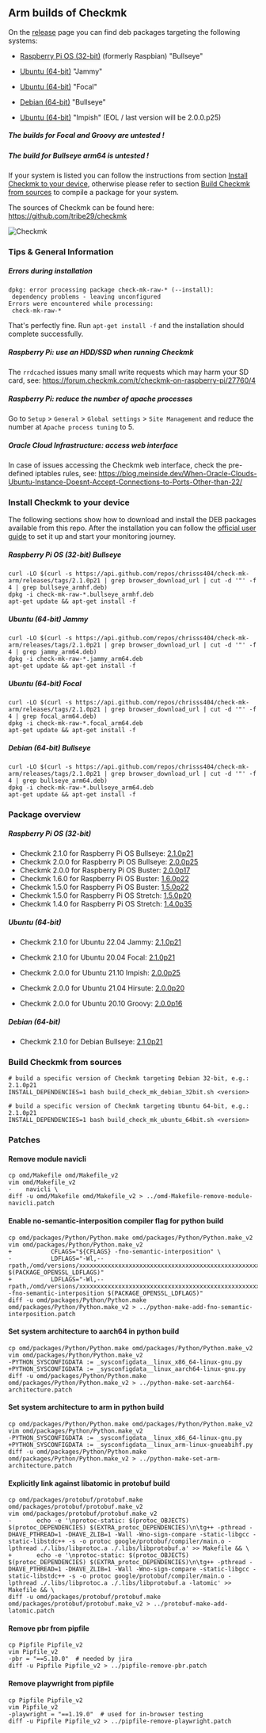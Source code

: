 
## Arm builds of Checkmk

On the [release](https://github.com/chrisss404/check-mk-arm/releases) page you can find deb packages targeting the following systems:

* [Raspberry Pi OS (32-bit)](https://www.raspberrypi.org/downloads/raspberry-pi-os/) (formerly Raspbian) "Bullseye"
 
* [Ubuntu (64-bit)](https://ubuntu.com/download/raspberry-pi/) "Jammy"
* [Ubuntu (64-bit)](https://ubuntu.com/download/raspberry-pi/) "Focal"

* [Debian (64-bit)](https://raspi.debian.net/tested/) "Bullseye"

* [Ubuntu (64-bit)](https://ubuntu.com/download/raspberry-pi/) "Impish" (EOL / last version will be 2.0.0.p25)


##### The builds for Focal and Groovy are untested !
##### The build for Bullseye arm64 is untested !

If your system is listed you can follow the instructions from section [Install Checkmk to your device](#install-checkmk-to-your-device), otherwise please refer to section [Build Checkmk from sources](#build-checkmk-from-sources) to compile a package for your system.

The sources of Checkmk can be found here: https://github.com/tribe29/checkmk

![Checkmk](https://raw.github.com/chrisss404/check-mk-arm/master/data/check_mk.png)

### Tips & General Information

##### Errors during installation

````
dpkg: error processing package check-mk-raw-* (--install):
 dependency problems - leaving unconfigured
Errors were encountered while processing:
 check-mk-raw-*
````
That's perfectly fine. Run `apt-get install -f` and the installation should complete successfully.

##### Raspberry Pi: use an HDD/SSD when running Checkmk

The `rrdcached` issues many small write requests which may harm your SD card, see: https://forum.checkmk.com/t/checkmk-on-raspberry-pi/27760/4

##### Raspberry Pi: reduce the number of apache processes

Go to `Setup` > `General` > `Global settings` > `Site Management` and reduce the number at `Apache process tuning` to 5.

##### Oracle Cloud Infrastructure: access web interface

In case of issues accessing the Checkmk web interface, check the pre-defined iptables rules, see: https://blog.meinside.dev/When-Oracle-Clouds-Ubuntu-Instance-Doesnt-Accept-Connections-to-Ports-Other-than-22/

### Install Checkmk to your device

The following sections show how to download and install the DEB packages available from this repo. After the installation you can follow the [official user guide](https://docs.checkmk.com/latest/en/) to set it up and start your monitoring journey.

##### Raspberry Pi OS (32-bit) Bullseye

    curl -LO $(curl -s https://api.github.com/repos/chrisss404/check-mk-arm/releases/tags/2.1.0p21 | grep browser_download_url | cut -d '"' -f 4 | grep bullseye_armhf.deb) 
    dpkg -i check-mk-raw-*.bullseye_armhf.deb
    apt-get update && apt-get install -f

##### Ubuntu (64-bit) Jammy

    curl -LO $(curl -s https://api.github.com/repos/chrisss404/check-mk-arm/releases/tags/2.1.0p21 | grep browser_download_url | cut -d '"' -f 4 | grep jammy_arm64.deb) 
    dpkg -i check-mk-raw-*.jammy_arm64.deb
    apt-get update && apt-get install -f
    
##### Ubuntu (64-bit) Focal

    curl -LO $(curl -s https://api.github.com/repos/chrisss404/check-mk-arm/releases/tags/2.1.0p21 | grep browser_download_url | cut -d '"' -f 4 | grep focal_arm64.deb) 
    dpkg -i check-mk-raw-*.focal_arm64.deb
    apt-get update && apt-get install -f

##### Debian (64-bit) Bullseye

    curl -LO $(curl -s https://api.github.com/repos/chrisss404/check-mk-arm/releases/tags/2.1.0p21 | grep browser_download_url | cut -d '"' -f 4 | grep bullseye_arm64.deb) 
    dpkg -i check-mk-raw-*.bullseye_arm64.deb
    apt-get update && apt-get install -f
    
### Package overview

##### Raspberry Pi OS (32-bit)

* Checkmk 2.1.0 for Raspberry Pi OS Bullseye: [2.1.0p21](https://github.com/chrisss404/check-mk-arm/releases/tag/2.1.0p21)
* Checkmk 2.0.0 for Raspberry Pi OS Bullseye: [2.0.0p25](https://github.com/chrisss404/check-mk-arm/releases/tag/2.0.0p25)
* Checkmk 2.0.0 for Raspberry Pi OS Buster: [2.0.0p17](https://github.com/chrisss404/check-mk-arm/releases/tag/2.0.0p17)
* Checkmk 1.6.0 for Raspberry Pi OS Buster: [1.6.0p22](https://github.com/chrisss404/check-mk-arm/releases/tag/1.6.0p22)
* Checkmk 1.5.0 for Raspberry Pi OS Buster: [1.5.0p22](https://github.com/chrisss404/check-mk-arm/releases/tag/1.5.0p22)
* Checkmk 1.5.0 for Raspberry Pi OS Stretch: [1.5.0p20](https://github.com/chrisss404/check-mk-arm/releases/tag/1.5.0p20)
* Checkmk 1.4.0 for Raspberry Pi OS Stretch: [1.4.0p35](https://github.com/chrisss404/check-mk-arm/releases/tag/1.4.0p35)

##### Ubuntu (64-bit)

* Checkmk 2.1.0 for Ubuntu 22.04 Jammy: [2.1.0p21](https://github.com/chrisss404/check-mk-arm/releases/tag/2.1.0p21)
* Checkmk 2.1.0 for Ubuntu 20.04 Focal: [2.1.0p21](https://github.com/chrisss404/check-mk-arm/releases/tag/2.1.0p21)

* Checkmk 2.0.0 for Ubuntu 21.10 Impish: [2.0.0p25](https://github.com/chrisss404/check-mk-arm/releases/tag/2.0.0p25)
* Checkmk 2.0.0 for Ubuntu 21.04 Hirsute: [2.0.0p20](https://github.com/chrisss404/check-mk-arm/releases/tag/2.0.0p20)
* Checkmk 2.0.0 for Ubuntu 20.10 Groovy: [2.0.0p16](https://github.com/chrisss404/check-mk-arm/releases/tag/2.0.0p16)

##### Debian (64-bit)

* Checkmk 2.1.0 for Debian Bullseye: [2.1.0p21](https://github.com/chrisss404/check-mk-arm/releases/tag/2.1.0p21)

### Build Checkmk from sources

    # build a specific version of Checkmk targeting Debian 32-bit, e.g.: 2.1.0p21
    INSTALL_DEPENDENCIES=1 bash build_check_mk_debian_32bit.sh <version>

    # build a specific version of Checkmk targeting Ubuntu 64-bit, e.g.: 2.1.0p21
    INSTALL_DEPENDENCIES=1 bash build_check_mk_ubuntu_64bit.sh <version>

### Patches

#### Remove module navicli

    cp omd/Makefile omd/Makefile_v2
    vim omd/Makefile_v2
    -    navicli \
    diff -u omd/Makefile omd/Makefile_v2 > ../omd-Makefile-remove-module-navicli.patch

#### Enable no-semantic-interposition compiler flag for python build

    cp omd/packages/Python/Python.make omd/packages/Python/Python.make_v2
    vim omd/packages/Python/Python.make_v2
    +	        CFLAGS="${CFLAGS} -fno-semantic-interposition" \
    -	        LDFLAGS="-Wl,--rpath,/omd/versions/xxxxxxxxxxxxxxxxxxxxxxxxxxxxxxxxxxxxxxxxxxxxxxxxxxxxxxxxxxxxxxxxxxxxxxxxxxxxxxxxxxxxxxxxxxxxxxxxxxxxxxxxxxxxxxxxxxxxxxxxxxxxxxxxxxxxxxxxxx/lib $(PACKAGE_OPENSSL_LDFLAGS)"
    +	        LDFLAGS="-Wl,--rpath,/omd/versions/xxxxxxxxxxxxxxxxxxxxxxxxxxxxxxxxxxxxxxxxxxxxxxxxxxxxxxxxxxxxxxxxxxxxxxxxxxxxxxxxxxxxxxxxxxxxxxxxxxxxxxxxxxxxxxxxxxxxxxxxxxxxxxxxxxxxxxxxxx/lib -fno-semantic-interposition $(PACKAGE_OPENSSL_LDFLAGS)"
    diff -u omd/packages/Python/Python.make omd/packages/Python/Python.make_v2 > ../python-make-add-fno-semantic-interposition.patch

#### Set system architecture to aarch64 in python build

    cp omd/packages/Python/Python.make omd/packages/Python/Python.make_v2
    vim omd/packages/Python/Python.make_v2
    -PYTHON_SYSCONFIGDATA := _sysconfigdata__linux_x86_64-linux-gnu.py
    +PYTHON_SYSCONFIGDATA := _sysconfigdata__linux_aarch64-linux-gnu.py
    diff -u omd/packages/Python/Python.make omd/packages/Python/Python.make_v2 > ../python-make-set-aarch64-architecture.patch

#### Set system architecture to arm in python build

    cp omd/packages/Python/Python.make omd/packages/Python/Python.make_v2
    vim omd/packages/Python/Python.make_v2
    -PYTHON_SYSCONFIGDATA := _sysconfigdata__linux_x86_64-linux-gnu.py
    +PYTHON_SYSCONFIGDATA := _sysconfigdata__linux_arm-linux-gnueabihf.py
    diff -u omd/packages/Python/Python.make omd/packages/Python/Python.make_v2 > ../python-make-set-arm-architecture.patch

#### Explicitly link against libatomic in protobuf build

    cp omd/packages/protobuf/protobuf.make omd/packages/protobuf/protobuf.make_v2
    vim omd/packages/protobuf/protobuf.make_v2
    -	    echo -e '\nprotoc-static: $(protoc_OBJECTS) $(protoc_DEPENDENCIES) $(EXTRA_protoc_DEPENDENCIES)\n\tg++ -pthread -DHAVE_PTHREAD=1 -DHAVE_ZLIB=1 -Wall -Wno-sign-compare -static-libgcc -static-libstdc++ -s -o protoc google/protobuf/compiler/main.o -lpthread ./.libs/libprotoc.a ./.libs/libprotobuf.a' >> Makefile && \
    +	    echo -e '\nprotoc-static: $(protoc_OBJECTS) $(protoc_DEPENDENCIES) $(EXTRA_protoc_DEPENDENCIES)\n\tg++ -pthread -DHAVE_PTHREAD=1 -DHAVE_ZLIB=1 -Wall -Wno-sign-compare -static-libgcc -static-libstdc++ -s -o protoc google/protobuf/compiler/main.o -lpthread ./.libs/libprotoc.a ./.libs/libprotobuf.a -latomic' >> Makefile && \
    diff -u omd/packages/protobuf/protobuf.make omd/packages/protobuf/protobuf.make_v2 > ../protobuf-make-add-latomic.patch

#### Remove pbr from pipfile

    cp Pipfile Pipfile_v2
    vim Pipfile_v2
    -pbr = "==5.10.0"  # needed by jira
    diff -u Pipfile Pipfile_v2 > ../pipfile-remove-pbr.patch

#### Remove playwright from pipfile

    cp Pipfile Pipfile_v2
    vim Pipfile_v2
    -playwright = "==1.19.0"  # used for in-browser testing
    diff -u Pipfile Pipfile_v2 > ../pipfile-remove-playwright.patch
